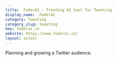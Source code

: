 ```yaml
---
title:  FederAI - Trending AI tool for Tweeting
display_name:  FederAI
category: Tweeting
category_slug: tweeting
key: federai_co
website: https://www.federai.co/
layout: aitool
---
```


Planning and growing a Twitter audience.
